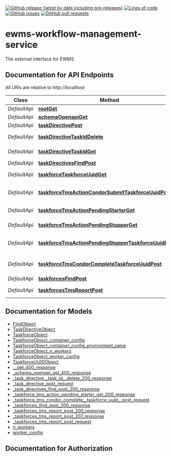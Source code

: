 <!--- Top of README Badges (automated) --->
[![GitHub release (latest by date including pre-releases)](https://img.shields.io/github/v/release/Observation-Management-Service/ewms-workflow-management-service?include_prereleases)](https://github.com/Observation-Management-Service/ewms-workflow-management-service/) [![Lines of code](https://img.shields.io/tokei/lines/github/Observation-Management-Service/ewms-workflow-management-service)](https://github.com/Observation-Management-Service/ewms-workflow-management-service/) [![GitHub issues](https://img.shields.io/github/issues/Observation-Management-Service/ewms-workflow-management-service)](https://github.com/Observation-Management-Service/ewms-workflow-management-service/issues?q=is%3Aissue+sort%3Aupdated-desc+is%3Aopen) [![GitHub pull requests](https://img.shields.io/github/issues-pr/Observation-Management-Service/ewms-workflow-management-service)](https://github.com/Observation-Management-Service/ewms-workflow-management-service/pulls?q=is%3Apr+sort%3Aupdated-desc+is%3Aopen) 
<!--- End of README Badges (automated) --->
# ewms-workflow-management-service
The external interface for EWMS

<!--- Top of README openapi docs (automated) --->

<a name="documentation-for-api-endpoints"></a>
## Documentation for API Endpoints

All URIs are relative to *http://localhost*

| Class | Method | HTTP request | Description |
|------------ | ------------- | ------------- | -------------|
| *DefaultApi* | [**rootGet**](Apis/DefaultApi.md#rootget) | **GET** / |  |
*DefaultApi* | [**schemaOpenapiGet**](Apis/DefaultApi.md#schemaopenapiget) | **GET** /schema/openapi |  |
*DefaultApi* | [**taskDirectivePost**](Apis/DefaultApi.md#taskdirectivepost) | **POST** /task/directive |  |
*DefaultApi* | [**taskDirectiveTaskIdDelete**](Apis/DefaultApi.md#taskdirectivetaskiddelete) | **DELETE** /task/directive/{task_id} |  |
*DefaultApi* | [**taskDirectiveTaskIdGet**](Apis/DefaultApi.md#taskdirectivetaskidget) | **GET** /task/directive/{task_id} |  |
*DefaultApi* | [**taskDirectivesFindPost**](Apis/DefaultApi.md#taskdirectivesfindpost) | **POST** /task/directives/find |  |
*DefaultApi* | [**taskforceTaskforceUuidGet**](Apis/DefaultApi.md#taskforcetaskforceuuidget) | **GET** /taskforce/{taskforce_uuid} |  |
*DefaultApi* | [**taskforceTmsActionCondorSubmitTaskforceUuidPost**](Apis/DefaultApi.md#taskforcetmsactioncondorsubmittaskforceuuidpost) | **POST** /taskforce/tms-action/condor-submit/{taskforce_uuid} |  |
*DefaultApi* | [**taskforceTmsActionPendingStarterGet**](Apis/DefaultApi.md#taskforcetmsactionpendingstarterget) | **GET** /taskforce/tms-action/pending-starter |  |
*DefaultApi* | [**taskforceTmsActionPendingStopperGet**](Apis/DefaultApi.md#taskforcetmsactionpendingstopperget) | **GET** /taskforce/tms-action/pending-stopper |  |
*DefaultApi* | [**taskforceTmsActionPendingStopperTaskforceUuidDelete**](Apis/DefaultApi.md#taskforcetmsactionpendingstoppertaskforceuuiddelete) | **DELETE** /taskforce/tms-action/pending-stopper/{taskforce_uuid} |  |
*DefaultApi* | [**taskforceTmsCondorCompleteTaskforceUuidPost**](Apis/DefaultApi.md#taskforcetmscondorcompletetaskforceuuidpost) | **POST** /taskforce/tms/condor-complete/{taskforce_uuid} |  |
*DefaultApi* | [**taskforcesFindPost**](Apis/DefaultApi.md#taskforcesfindpost) | **POST** /taskforces/find |  |
*DefaultApi* | [**taskforcesTmsReportPost**](Apis/DefaultApi.md#taskforcestmsreportpost) | **POST** /taskforces/tms/report |  |


<a name="documentation-for-models"></a>
## Documentation for Models

 - [FindObject](./Models/FindObject.md)
 - [TaskDirectiveObject](./Models/TaskDirectiveObject.md)
 - [TaskforceObject](./Models/TaskforceObject.md)
 - [TaskforceObject_container_config](./Models/TaskforceObject_container_config.md)
 - [TaskforceObject_container_config_environment_value](./Models/TaskforceObject_container_config_environment_value.md)
 - [TaskforceObject_n_workers](./Models/TaskforceObject_n_workers.md)
 - [TaskforceObject_worker_config](./Models/TaskforceObject_worker_config.md)
 - [TaskforceUUIDObject](./Models/TaskforceUUIDObject.md)
 - [__get_400_response](./Models/__get_400_response.md)
 - [_schema_openapi_get_400_response](./Models/_schema_openapi_get_400_response.md)
 - [_task_directive__task_id__delete_200_response](./Models/_task_directive__task_id__delete_200_response.md)
 - [_task_directive_post_request](./Models/_task_directive_post_request.md)
 - [_task_directives_find_post_200_response](./Models/_task_directives_find_post_200_response.md)
 - [_taskforce_tms_action_pending_starter_get_200_response](./Models/_taskforce_tms_action_pending_starter_get_200_response.md)
 - [_taskforce_tms_condor_complete__taskforce_uuid__post_request](./Models/_taskforce_tms_condor_complete__taskforce_uuid__post_request.md)
 - [_taskforces_find_post_200_response](./Models/_taskforces_find_post_200_response.md)
 - [_taskforces_tms_report_post_200_response](./Models/_taskforces_tms_report_post_200_response.md)
 - [_taskforces_tms_report_post_207_response](./Models/_taskforces_tms_report_post_207_response.md)
 - [_taskforces_tms_report_post_request](./Models/_taskforces_tms_report_post_request.md)
 - [n_workers](./Models/n_workers.md)
 - [worker_config](./Models/worker_config.md)


<a name="documentation-for-authorization"></a>
## Documentation for Authorization

<!--- End of README openapi docs (automated) --->
